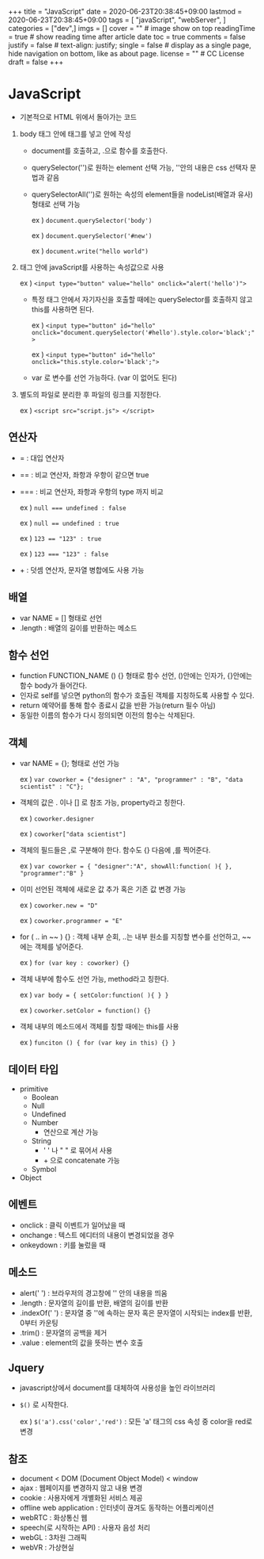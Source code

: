 +++
title = "JavaScript"
date = 2020-06-23T20:38:45+09:00
lastmod = 2020-06-23T20:38:45+09:00
tags = [
    "javaScript",
    "webServer",
]
categories = ["dev",]
imgs = []
cover = ""  # image show on top
readingTime = true  # show reading time after article date
toc = true
comments = false
justify = false  # text-align: justify;
single = false  # display as a single page, hide navigation on bottom, like as about page.
license = ""  # CC License
draft = false
+++

# JavaScript
 - 기본적으로 HTML 위에서 돌아가는 코드
 1) body 태그 안에 <script> </script> 태그를 넣고 안에 작성
    - document를 호출하고, .으로 함수를 호출한다. 
    - querySelector('')로 원하는 element 선택 가능, ''안의 내용은 css 선택자 문법과 같음
    - querySelectorAll('')로 원하는 속성의 element들을 nodeList(배열과 유사)형태로 선택 가능
     
       ex ) ``document.querySelector('body')``
     
       ex ) ``document.querySelector('#new')``
     
       ex ) ``document.write("hello world")``
       
 2) 태그 안에 javaScript를 사용하는 속성값으로 사용
   
    ex ) ``<input type="button" value="hello" onclick="alert('hello')">``
    
    - 특정 태그 안에서 자기자신을 호출할 때에는 querySelector를 호출하지 않고 this를 사용하면 된다. 
    
       ex ) ``<input type="button" id="hello" onclick="document.querySelector('#hello').style.color='black';">``
       
       ex ) ``<input type="button" id="hello" onclick="this.style.color='black';">``
       
    - var 로 변수를 선언 가능하다. (var 이 없어도 된다)
    
 3) 별도의 파일로 분리한 후 파일의 링크를 지정한다. 
 
    ex ) ``<script src="script.js"> </script>``


## 연산자
 - = : 대입 연산자
 - == : 비교 연산자, 좌항과 우항이 같으면 true
 - === : 비교 연산자, 좌항과 우항의 type 까지 비교
 
   ex ) ``null === undefined : false``
  
   ex ) ``null == undefined : true``
  
   ex ) ``123 == "123" : true``
  
   ex ) ``123 === "123" : false``
  
 - \+ : 덧셈 연산자, 문자열 병합에도 사용 가능

## 배열
 - var NAME = [] 형태로 선언
 - .length : 배열의 길이를 반환하는 메소드

## 함수 선언
 - function FUNCTION_NAME () {} 형태로 함수 선언, ()안에는 인자가, {}안에는 함수 body가 들어간다. 
 - 인자로 self를 넣으면 python의 함수가 호출된 객체를 지칭하도록 사용할 수 있다.
 - return 예약어를 통해 함수 종료시 값을 반환 가능(return 필수 아님)
 - 동일한 이름의 함수가 다시 정의되면 이전의 함수는 삭제된다.

## 객체
 - var NAME = {}; 형태로 선언 가능
 
   ex ) ``var coworker = {"designer" : "A", "programmer" : "B", "data scientist" : "C"};``
 - 객체의 값은 . 이나 [] 로 참조 가능, property라고 칭한다. 

   ex ) ``coworker.designer``
   
   ex ) ``coworker["data scientist"]``
   
 - 객체의 필드들은 ,로 구분해야 한다. 함수도 {} 다음에 ,를 찍어준다.
 
   ex ) ``var coworker = { "designer":"A", showAll:function( ){ }, "programmer":"B" }``
   
 - 이미 선언된 객체에 새로운 값 추가 혹은 기존 값 변경 가능 
  
   ex ) ``coworker.new = "D"``
   
   ex ) ``coworker.programmer = "E"``
   
 - for ( .. in ~~ ) {}  : 객체 내부 순회, ..는 내부 원소를 지칭할 변수를 선언하고, ~~에는 객체를 넣어준다. 
 
   ex ) ``for (var key : coworker) {}``
 - 객체 내부에 함수도 선언 가능, method라고 칭한다.
 
   ex ) ``var body = { setColor:function( ){ } }``
   
   ex ) ``coworker.setColor = function() {}``
   
 - 객체 내부의 메소드에서 객체를 칭할 때에는 this를 사용
 
   ex ) ``funciton () { for (var key in this) {} }``


## 데이터 타입
 - primitive
    * Boolean
    * Null
    * Undefined
    * Number
      - 연산으로 계산 가능
    * String
      - ' ' 나 " " 로 묶어서 사용
      - \+ 으로 concatenate 가능
    * Symbol 
 - Object

## 에벤트
 - onclick : 클릭 이벤트가 일어났을 때
 - onchange : 텍스트 에디터의 내용이 변경되었을 경우 
 - onkeydown : 키를 눌렀을 때

## 메소드
 - alert(' ') : 브라우저의 경고창에 '' 안의 내용을 띄움
 - .length : 문자열의 길이를 반환, 배열의 길이를 반환
 - .indexOf(' ') : 문자열 중 ''에 속하는 문자 혹은 문자열이 시작되는 index를 반환, 0부터 카운팅
 - .trim() : 문자열의 공백을 제거
 - .value : element의 값을 뜻하는 변수 호출

## Jquery
 - javascript상에서 document를 대체하여 사용성을 높인 라이브러리
 - ``$()`` 로 시작한다. 
   
   ex ) ``$('a').css('color','red')``  : 모든 'a' 태그의 css 속성 중 color을 red로 변경

## 참조
 - document < DOM (Document Object Model) < window
 - ajax : 웹페이지를 변경하지 않고 내용 변경
 - cookie : 사용자에게 개별화된 서비스 제공
 - offline web application : 인터넷이 끊겨도 동작하는 어플리케이션
 - webRTC : 화상통신 웹
 - speech(로 시작하는 API) : 사용자 음성 처리
 - webGL : 3차원 그래픽 
 - webVR : 가상현실



